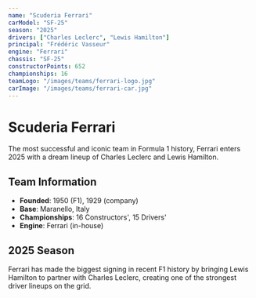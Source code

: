 ```yaml
---
name: "Scuderia Ferrari"
carModel: "SF-25"
season: "2025"
drivers: ["Charles Leclerc", "Lewis Hamilton"]
principal: "Frédéric Vasseur"
engine: "Ferrari"
chassis: "SF-25"
constructorPoints: 652
championships: 16
teamLogo: "/images/teams/ferrari-logo.jpg"
carImage: "/images/teams/ferrari-car.jpg"
---
```


# Scuderia Ferrari

The most successful and iconic team in Formula 1 history, Ferrari enters 2025 with a dream lineup of Charles Leclerc and Lewis Hamilton.

## Team Information
- **Founded**: 1950 (F1), 1929 (company)
- **Base**: Maranello, Italy
- **Championships**: 16 Constructors', 15 Drivers'
- **Engine**: Ferrari (in-house)

## 2025 Season
Ferrari has made the biggest signing in recent F1 history by bringing Lewis Hamilton to partner with Charles Leclerc, creating one of the strongest driver lineups on the grid.
